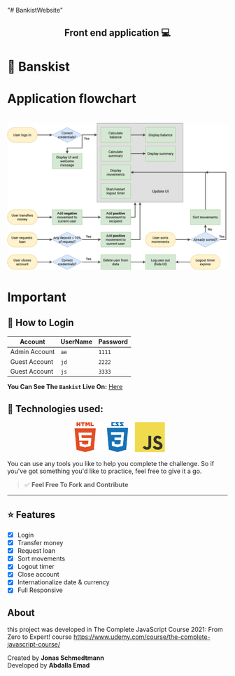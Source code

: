 "# BankistWebsite"

## <h2 align="center">Front end application 💻</h2>

# 💸 Banskist

# Application flowchart

<h1 align="center">
    <img src="./BankistAPP/Bankist-flowchart.png"/>
</h1>

# Important

## :key: How to Login

| Account       | UserName | Password |
| ------------- | -------- | -------- |
| Admin Account | `ae`     | `1111`   |
| Guest Account | `jd`     | `2222`   |
| Guest Account | `js`     | `3333`   |

**You Can See The `Bankist` Live On:** [Here]()

## :rocket: Technologies used:

<p align="center">
<img src="https://github.com/devicons/devicon/blob/master/icons/html5/html5-plain-wordmark.svg" alt="html5"  width="70" height="70"/>
<img src="https://github.com/devicons/devicon/blob/master/icons/css3/css3-plain-wordmark.svg" alt="css3" width="70" height="70"/>
<img src="https://github.com/devicons/devicon/blob/master/icons/javascript/javascript-original.svg" alt="javascript" width="70" height="70"/>
</p>

You can use any tools you like to help you complete the challenge. So if you've got something you'd like to practice, feel free to give it a go.

> ✅ **Feel Free To Fork and Contribute**

---

## ⭐ Features

- [x] Login
- [x] Transfer money
- [x] Request loan
- [x] Sort movements
- [x] Logout timer
- [x] Close account
- [x] Internationalize date & currency
- [x] Full Responsive

## About

this project was developed in The Complete JavaScript Course 2021: From Zero to Expert! course
https://www.udemy.com/course/the-complete-javascript-course/

Created by **Jonas Schmedtmann** <br>
Developed by **Abdalla Emad**
